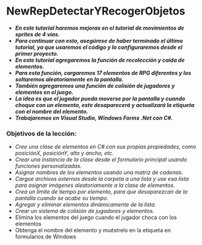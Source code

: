 # NewRepDetectarYRecogerObjetos

- **_En este tutorial haremos mejoras en el tutorial de movimientos de sprites de 4 vías._**
- **_Para continuar con esto, asegúrese de haber terminado el último tutorial, ya que usaremos el código y lo configuraremos desde el primer proyecto._**
- **_En este tutorial agregaremos la función de recolección y caída de elementos._**
- **_Para esta función, cargaremos 17 elementos de RPG diferentes y los soltaremos aleatoriamente en la pantalla._**
- **_También agregaremos una función de colisión de jugadores y elementos en el juego._**
- **_La idea es que el jugador pueda moverse por la pantalla y cuando choque con un elemento, este desaparecerá y actualizará la etiqueta con el nombre del elemento._**
- **_Trabajaremos en Visual Studio, Windows Forms .Net con C#._**

### Objetivos de la lección:

- _Cree una clase de elementos en C# con sus propias propiedades, como posiciónX, posiciónY, alto y ancho, etc._
- _Crear una instancia de la clase desde el formulario principal usando funciones personalizadas._
- _Asignar nombres de los elementos usando una matriz de cadenas._
- _Cargue archivos externos desde la carpeta a una lista y use esa lista para asignar imágenes aleatoriamente a la clase de elementos._
- _Crea un límite de tiempo por elemento, para que desaparezcan de la pantalla cuando se acabe su tiempo._
- _Agregar y eliminar elementos dinámicamente de la lista._
- _Crear un sistema de colisión de jugadores y elementos._
- Elimina los elementos del juego cuando el jugador choca con los elementos
- Obtenga el nombre del elemento y muéstrelo en la etiqueta en formularios de Windows
